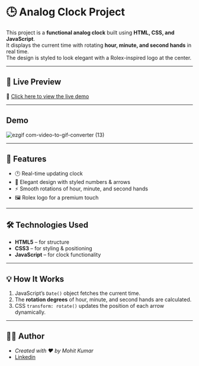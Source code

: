 # 🕒 Analog Clock Project

This project is a **functional analog clock** built using **HTML, CSS, and JavaScript**.  
It displays the current time with rotating **hour, minute, and second hands** in real time.  
The design is styled to look elegant with a Rolex-inspired logo at the center.  

---

## 🚀 Live Preview
🔗 [Click here to view the live demo](https://your-live-preview-link.netlify.app/)  

---

## Demo
![ezgif com-video-to-gif-converter (13)](https://github.com/user-attachments/assets/5f820da0-4c5b-4cbd-abd1-976c5946eea8)

---

## 📸 Features
- 🕐 Real-time updating clock  
- 🎨 Elegant design with styled numbers & arrows  
- ⚡ Smooth rotations of hour, minute, and second hands  
- 🖼 Rolex logo for a premium touch  

---

## 🛠️ Technologies Used
- **HTML5** – for structure  
- **CSS3** – for styling & positioning  
- **JavaScript** – for clock functionality  

---

## 💡 How It Works
1. JavaScript’s `Date()` object fetches the current time.  
2. The **rotation degrees** of hour, minute, and second hands are calculated.  
3. CSS `transform: rotate()` updates the position of each arrow dynamically.  

---

## 👨‍💻 Author
- *Created with ❤️ by Mohit Kumar*
- [Linkedin](https://www.linkedin.com/in/mohit-kumar16/)  
